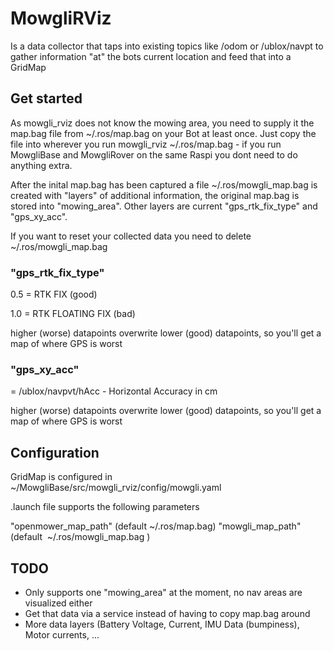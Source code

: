 # MowgliRViz

Is a data collector that taps into existing topics like /odom or /ublox/navpt to gather information "at" the bots current location and feed that into a GridMap

## Get started 

As mowgli_rviz does not know the mowing area, you need to supply it the map.bag file from ~/.ros/map.bag on your Bot at least once. Just copy the file into wherever
you run mowgli_rviz ~/.ros/map.bag - if you run MowgliBase and MowgliRover on the same Raspi you dont need to do anything extra.

After the inital map.bag has been captured a file ~/.ros/mowgli_map.bag is created with "layers" of additional information, the original map.bag is stored into "mowing_area".
Other layers are current "gps_rtk_fix_type" and "gps_xy_acc".

If you want to reset your collected data you need to delete ~/.ros/mowgli_map.bag

### "gps_rtk_fix_type"

   0.5 = RTK FIX (good)

   1.0 = RTK FLOATING FIX (bad)

   higher (worse) datapoints overwrite lower (good) datapoints, so you'll get a map of where GPS is worst 

### "gps_xy_acc"

   <value> = /ublox/navpvt/hAcc - Horizontal Accuracy in cm 

   higher (worse) datapoints overwrite lower (good) datapoints, so you'll get a map of where GPS is worst

## Configuration

   GridMap is configured in ~/MowgliBase/src/mowgli_rviz/config/mowgli.yaml

   .launch file supports the following parameters

   "openmower_map_path" (default ~/.ros/map.bag)
   "mowgli_map_path" (default  ~/.ros/mowgli_map.bag )

## TODO

 * Only supports one "mowing_area" at the moment, no nav areas are visualized either
 * Get that data via a service instead of having to copy map.bag around 
 * More data layers (Battery Voltage, Current, IMU Data (bumpiness), Motor currents, ... 
